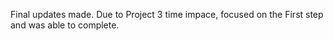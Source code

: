 Final updates made.  Due to Project 3 time impace, focused on the First step and was able to complete.
